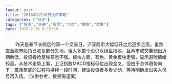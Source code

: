 ```yaml
---
layout: post
title: "2016年2月16日投资策略"
categories: ["日评"]
tags: ["投资","金融","股票","大盘","策略","蓝筹"]
date: 2016-2-16 8:15:30
---
```

&nbsp;&nbsp;&nbsp;&nbsp;&nbsp;&nbsp;&nbsp;&nbsp;昨天是春节长假后的第一个交易日，沪深两市大幅低开之后逐步走高，虽然直至收市股指已收复部分失地，但大多数个股仍以绿盘报收，且两市成交量创出近期新低，投资者抢反弹意愿不强。板块方面，有色、黄金板块走强，显示避险情绪较高。从技术走势上看，上证指数MACD指标低位出现金叉，但由于总体趋势向下，震荡筑底的过程将持续一段时间，建议投资者多看少动，等待明确发出买入信号再入场。（仅供参考，投资需谨慎）
